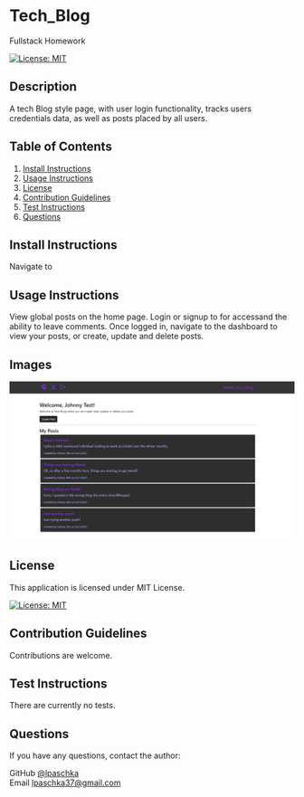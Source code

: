 # Tech_Blog
Fullstack Homework

[![License: MIT](https://img.shields.io/badge/License-MIT-yellow.svg)](https://opensource.org/licenses/MIT)
    

## Description

A tech Blog style page, with user login functionality, tracks users credentials data, as well as posts placed by all users. 
      
## Table of Contents
1. [Install Instructions](#install-instructions)
2. [Usage Instructions](#usage-instructions)
3. [License](#license)
4. [Contribution Guidelines](#contribution-guidelines)
5. [Test Instructions](#test-instructions)
6. [Questions](#questions)

## Install Instructions

Navigate to 
  
## Usage Instructions

View global posts on the home page. Login or signup to for accessand the ability to leave comments. Once logged in, navigate to the dashboard to view your posts, or create, update and delete posts.

## Images
<img src="./public/images/Tech_Blog_ScreenCap.PNG"></img>

## License
  
This application is licensed under MIT License.
     
[![License: MIT](https://img.shields.io/badge/License-MIT-yellow.svg)](https://opensource.org/licenses/MIT)
    

## Contribution Guidelines

Contributions are welcome.

## Test Instructions

There are currently no tests.

## Questions

If you have any questions, contact the author:  

GitHub [@lpaschka](https://github.com/lpaschka37)  
Email [lpaschka37@gmail.com](mailto:lpaschka37@gmail.com)